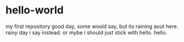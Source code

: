 # hello-world
my first repository
good day, some would say, but its raining aout here. 
rainy day i say instead. or mybe i should just stick with hello.
hello.
